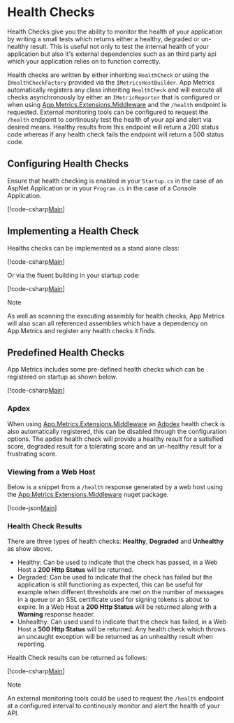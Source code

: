 # Health Checks

Health Checks give you the ability to monitor the health of your application by writing a small tests which returns either a healthy, degraded or un-healthy result. This is useful not only to test the internal health of your application but also it's external dependencies such as an third party api which your application relies on to function correctly.

Health checks are written by either inheriting `HealthCheck` or using the `IHealthCheckFactory` provided via the `IMetricsHostBuilder`. App Metrics automatically registers any class inheriting `HealthCheck` and will execute all checks asynchronously by either an `IMetricReporter` that is configured or when using [App.Metrics.Extensions.Middleware](../fundamentals/middleware-configuration.md) and the `/health` endpoint is requested. External monitoring tools can be configured to request the `/health` endpoint to continously test the health of your api and alert via desired means. Healthy results from this endpoint will return a 200 status code whereas if any health check fails the endpoint will return a 500 status code.

## Configuring Health Checks

Ensure that health checking is enabled in your `Startup.cs` in the case of an AspNet Application or in your `Program.cs` in the case of a Console Application.
	
[!code-csharp[Main](../../src/samples/AppMetrics.Startup.CodeSnippets/Startup.cs?highlight=7)]    

## Implementing a Health Check

Healths checks can be implemented as a stand alone class:
 	
[!code-csharp[Main](../../src/samples/AppMetrics.HealthCheck.Code.Snippets/DatabaseHealthCheck.cs)]   

Or via the fluent building in your startup code:
       
[!code-csharp[Main](../../src/samples/AppMetrics.Startup.CodeSnippets/StartupFluentHealth.cs?highlight=9,10)]

> [!NOTE]
> As well as scanning the executing assembly for health checks, App Metrics will also scan all referenced assemblies which have a dependency on App.Metrics and register any health checks it finds.

## Predefined Health Checks

App Metrics includes some pre-defined health checks which can be registered on startup as shown below.

[!code-csharp[Main](../../src/samples/AppMetrics.HealthCheck.Code.Snippets/PredefinedHealthChecks.cs?highlight=10,12,14)]

### Apdex

When using [App.Metrics.Extensions.Middleware](../fundamentals/middleware-configuration.md) an [Adpdex](../metric-types/adpex.md) health check is also automatically registered, this can be disabled through the configuration options. The apdex health check will provide a healthy result for a satisfied score, degraded result for a tolerating score and an un-healthy result for a frustrating score.

### Viewing from a Web Host

Below is a snippet from a `/health` response generated by a web host using the [App.Metrics.Extensions.Middleware](../intro.md#configuring-a-web-host) nuget package.

[!code-json[Main](../../src/samples/App.Metrics.Formatters.Json.Samples/HealthCheckResult.json)]

### Health Check Results

There are three types of health checks: **Healthy**, **Degraded** and **Unhealthy** as show above.

- Healthy: Can be used to indicate that the check has passed, in a Web Host a **200 Http Status** will be returned.
- Degraded: Can be used to indicate that the check has failed but the application is still functioning as expected, this can be useful for example when different thresholds are met on the number of messages in a queue or an SSL certificate used for signing tokens is about to expire. In a Web Host a **200 Http Status** will be returned along with a **Warning** response header.
- Unhealthy: Can used used to indicate that the check has failed, in a Web Host a **500 Http Status** will be returned. Any health check which throws an uncaught exception will be returned as an unhealthy result when reporting. 

Health Check results can be returned as follows:

[!code-csharp[Main](../../src/samples/AppMetrics.HealthCheck.Code.Snippets/ReturningHealthCheckResults.cs)]

> [!NOTE]
> An external monitoring tools could be used to request the `/health` endpoint at a configured interval to continously monitor and alert the health of your API.